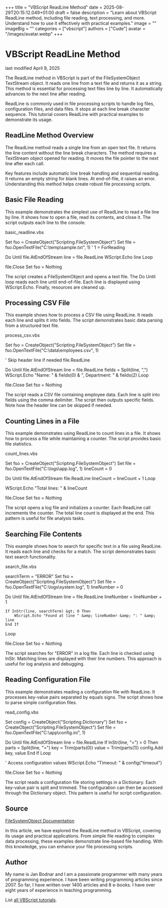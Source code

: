 +++
title = "VBScript ReadLine Method"
date = 2025-08-29T20:15:12.049+01:00
draft = false
description = "Learn about VBScript ReadLine method, including file reading, text processing, and more. Understand how to use it effectively with practical examples."
image = ""
imageBig = ""
categories = ["vbscript"]
authors = ["Cude"]
avatar = "/images/avatar.webp"
+++

# VBScript ReadLine Method

last modified April 9, 2025

The ReadLine method in VBScript is part of the
FileSystemObject TextStream object. It reads one line from a text
file and returns it as a string. This method is essential for processing text
files line by line. It automatically advances to the next line after reading.

ReadLine is commonly used in file processing scripts to handle log
files, configuration files, and data files. It stops at each line break
character sequence. This tutorial covers ReadLine with practical
examples to demonstrate its usage.

## ReadLine Method Overview

The ReadLine method reads a single line from an open text file. It
returns the line content without the line break characters. The method requires
a TextStream object opened for reading. It moves the file pointer to the next
line after each call.

Key features include automatic line break handling and sequential reading. It
returns an empty string for blank lines. At end-of-file, it raises an error.
Understanding this method helps create robust file processing scripts.

## Basic File Reading

This example demonstrates the simplest use of ReadLine to read a
file line by line. It shows how to open a file, read its contents, and close it.
The script outputs each line to the console.

basic_readline.vbs
  

Set fso = CreateObject("Scripting.FileSystemObject")
Set file = fso.OpenTextFile("C:\temp\sample.txt", 1) ' 1 = ForReading

Do Until file.AtEndOfStream
    line = file.ReadLine
    WScript.Echo line
Loop

file.Close
Set fso = Nothing

The script creates a FileSystemObject and opens a text file. The
Do Until loop reads each line until end-of-file. Each line is
displayed using WScript.Echo. Finally, resources are cleaned up.

## Processing CSV File

This example shows how to process a CSV file using ReadLine. It
reads each line and splits it into fields. The script demonstrates basic data
parsing from a structured text file.

process_csv.vbs
  

Set fso = CreateObject("Scripting.FileSystemObject")
Set file = fso.OpenTextFile("C:\data\employees.csv", 1)

' Skip header line if needed
file.ReadLine

Do Until file.AtEndOfStream
    line = file.ReadLine
    fields = Split(line, ",")
    WScript.Echo "Name: " &amp; fields(0) &amp; ", Department: " &amp; fields(2)
Loop

file.Close
Set fso = Nothing

The script reads a CSV file containing employee data. Each line is split into
fields using the comma delimiter. The script then outputs specific fields. Note
how the header line can be skipped if needed.

## Counting Lines in a File

This example demonstrates using ReadLine to count lines in a file.
It shows how to process a file while maintaining a counter. The script provides
basic file statistics.

count_lines.vbs
  

Set fso = CreateObject("Scripting.FileSystemObject")
Set file = fso.OpenTextFile("C:\logs\app.log", 1)
lineCount = 0

Do Until file.AtEndOfStream
    file.ReadLine
    lineCount = lineCount + 1
Loop

WScript.Echo "Total lines: " &amp; lineCount

file.Close
Set fso = Nothing

The script opens a log file and initializes a counter. Each ReadLine
call increments the counter. The total line count is displayed at the end. This
pattern is useful for file analysis tasks.

## Searching File Contents

This example shows how to search for specific text in a file using
ReadLine. It reads each line and checks for a match. The script
demonstrates basic text search functionality.

search_file.vbs
  

searchTerm = "ERROR"
Set fso = CreateObject("Scripting.FileSystemObject")
Set file = fso.OpenTextFile("C:\logs\system.log", 1)
lineNumber = 0

Do Until file.AtEndOfStream
    line = file.ReadLine
    lineNumber = lineNumber + 1
    
    If InStr(line, searchTerm) &gt; 0 Then
        WScript.Echo "Found at line " &amp; lineNumber &amp; ": " &amp; line
    End If
Loop

file.Close
Set fso = Nothing

The script searches for "ERROR" in a log file. Each line is checked using
InStr. Matching lines are displayed with their line numbers. This
approach is useful for log analysis and debugging.

## Reading Configuration File

This example demonstrates reading a configuration file with
ReadLine. It processes key-value pairs separated by equals signs.
The script shows how to parse simple configuration files.

read_config.vbs
  

Set config = CreateObject("Scripting.Dictionary")
Set fso = CreateObject("Scripting.FileSystemObject")
Set file = fso.OpenTextFile("C:\app\config.ini", 1)

Do Until file.AtEndOfStream
    line = file.ReadLine
    If InStr(line, "=") &gt; 0 Then
        parts = Split(line, "=")
        key = Trim(parts(0))
        value = Trim(parts(1))
        config.Add key, value
    End If
Loop

' Access configuration values
WScript.Echo "Timeout: " &amp; config("timeout")

file.Close
Set fso = Nothing

The script reads a configuration file storing settings in a Dictionary. Each
key-value pair is split and trimmed. The configuration can then be accessed
through the Dictionary object. This pattern is useful for script configuration.

## Source

[FileSystemObject Documentation](https://learn.microsoft.com/en-us/previous-versions/windows/internet-explorer/ie-developer/scripting-articles/6kxy1a51(v=vs.84))

In this article, we have explored the ReadLine method in VBScript,
covering its usage and practical applications. From simple file reading to
complex data processing, these examples demonstrate line-based file handling.
With this knowledge, you can enhance your file processing scripts.

## Author

My name is Jan Bodnar and I am a passionate programmer with many years of
programming experience. I have been writing programming articles since 2007. So
far, I have written over 1400 articles and 8 e-books. I have over eight years of
experience in teaching programming.

List [all VBScript tutorials](/vbscript/).